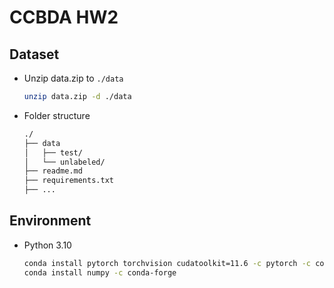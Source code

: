 # CCBDA HW2

## Dataset

- Unzip data.zip to `./data`

    ```sh
    unzip data.zip -d ./data
    ```

- Folder structure

    ```txt
    ./
    ├── data
    │   ├── test/
    │   └── unlabeled/
    ├── readme.md
    ├── requirements.txt
    ├── ...
    ```

## Environment

- Python 3.10

    ```sh
    conda install pytorch torchvision cudatoolkit=11.6 -c pytorch -c conda-forge
    conda install numpy -c conda-forge
    ```
